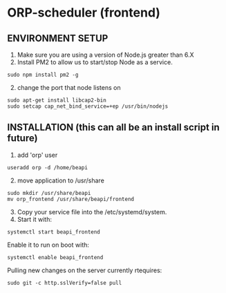 # ORP-scheduler (frontend)

## ENVIRONMENT SETUP
1. Make sure you are using a version of Node.js greater than 6.X
2. Install PM2 to allow us to start/stop Node as a service.
```
sudo npm install pm2 -g
```

2. change the port that node listens on
```
sudo apt-get install libcap2-bin
sudo setcap cap_net_bind_service=+ep /usr/bin/nodejs
```

## INSTALLATION (this can all be an install script in future)
1. add 'orp' user
```
useradd orp -d /home/beapi
```
2. move application to /usr/share
```
sudo mkdir /usr/share/beapi
mv orp_frontend /usr/share/beapi/frontend
```
3. Copy your service file into the /etc/systemd/system.
4. Start it with:
```
systemctl start beapi_frontend
```
Enable it to run on boot with:
```
systemctl enable beapi_frontend
```

Pulling new changes on the server currently rtequires:
```
sudo git -c http.sslVerify=false pull
```
